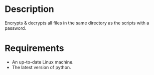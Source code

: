 # Description
Encrypts & decrypts all files in the same directory as the scripts with a password.

# Requirements
- An up-to-date Linux machine.
- The latest version of python.
